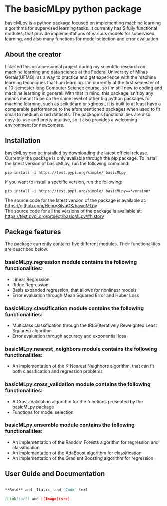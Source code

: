 # The basicMLpy python package
basicMLpy is a python package focused on implementing machine learning algorithms for supervised learning tasks. It currently has 5 fully functional modules, that provide implementations of various models for supervised learning, and also many functions for model selection and error evaluation.
## About the creator
I started this as a personnal project during my scientific research on machine learning and data science at the Federal University of Minas Gerais(UFMG), as a way to practice and get experience with the machine learning techniques that I am learning. I'm currently at the first semester of a 10-semester long Computer Science course, so I'm still new to coding and machine learning in general. With that in mind, this package isn't by any means meant to be on the same level of other big python packages for machine learning, such as scikitlearn or xgboost, it is built to at least have a comparable performance to the aforementioned packages when used to fit small to medium sized datasets. The package's functionalities are also easy-to-use and pretty intuitive, so it also provides a welcoming environment for newcomers.
## Installation
basicMLpy can be installed by downloading the latest official release. Currently the package is only available through the pip package.
To install the latest version of basicMLpy, run the following command:
```
pip install -i https://test.pypi.org/simple/ basicMLpy
```
If you want to install a specific version, run the following:
```
pip install -i https://test.pypi.org/simple/ basicMLpy==*version*
```
The source code for the latest version of the package is available at: https://github.com/HenrySilvaCS/basicMLpy<br />
The source code for all the versions of the package is available at: https://test.pypi.org/project/basicMLpy/#history
## Package features
The package currently contains five different modules. Their functionalities are described below.
### basicMLpy.regression module contains the following functionalities:
* Linear Regression 
* Ridge Regression 
* Basis expanded regression, that allows for nonlinear models 
* Error evaluation through Mean Squared Error and Huber Loss
### basicMLpy.classification module contains the following functionalities:
* Multiclass classification through the IRLS(Iteratively Reweighted Least Squares) algorithm
* Error evaluation through accuracy and exponential loss
### basicMLpy.nearest_neighbors module contains the following functionalities:
* An implementation of the K-Nearest Neighbors algorithm, that can fit both classification and regression problems
### basicMLpy.cross_validation module contains the following functionalities:
* A Cross-Validation algorithm for the functions presented by the basicMLpy package
* Functions for model selection
### basicMLpy.ensemble module contains the following functionalities:
* An implementation of the Random Forests algorithm for regression and classification
* An implementation of the AdaBoost algorithm for classification
* An implementation of the Gradient Boosting algorithm for regression
## User Guide and Documentation

```markdown

**Bold** and _Italic_ and `Code` text

[Link](url) and ![Image](src)
```
